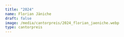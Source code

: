```yaml
---
title: "2024"
name: Florian Jäniche
draft: false
image: /media/cantorpreis/2024_florian_jaeniche.webp
type: cantorpreis
---
```


